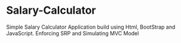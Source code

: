 # Salary-Calculator
Simple Salary Calculator Application build using Html, BootStrap and JavaScript.
Enforcing SRP and Simulating MVC Model
